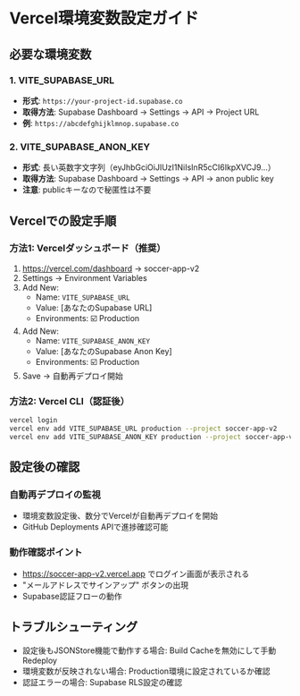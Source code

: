 # Vercel環境変数設定ガイド

## 必要な環境変数

### 1. VITE_SUPABASE_URL
- **形式**: `https://your-project-id.supabase.co`
- **取得方法**: Supabase Dashboard → Settings → API → Project URL
- **例**: `https://abcdefghijklmnop.supabase.co`

### 2. VITE_SUPABASE_ANON_KEY
- **形式**: 長い英数字文字列（eyJhbGciOiJIUzI1NiIsInR5cCI6IkpXVCJ9...）
- **取得方法**: Supabase Dashboard → Settings → API → anon public key
- **注意**: publicキーなので秘匿性は不要

## Vercelでの設定手順

### 方法1: Vercelダッシュボード（推奨）
1. https://vercel.com/dashboard → soccer-app-v2
2. Settings → Environment Variables
3. Add New:
   - Name: `VITE_SUPABASE_URL`
   - Value: [あなたのSupabase URL]
   - Environments: ☑️ Production
4. Add New:
   - Name: `VITE_SUPABASE_ANON_KEY`
   - Value: [あなたのSupabase Anon Key]
   - Environments: ☑️ Production
5. Save → 自動再デプロイ開始

### 方法2: Vercel CLI（認証後）
```bash
vercel login
vercel env add VITE_SUPABASE_URL production --project soccer-app-v2
vercel env add VITE_SUPABASE_ANON_KEY production --project soccer-app-v2
```

## 設定後の確認

### 自動再デプロイの監視
- 環境変数設定後、数分でVercelが自動再デプロイを開始
- GitHub Deployments APIで進捗確認可能

### 動作確認ポイント
- https://soccer-app-v2.vercel.app でログイン画面が表示される
- "メールアドレスでサインアップ" ボタンの出現
- Supabase認証フローの動作

## トラブルシューティング
- 設定後もJSONStore機能で動作する場合: Build Cacheを無効にして手動Redeploy
- 環境変数が反映されない場合: Production環境に設定されているか確認
- 認証エラーの場合: Supabase RLS設定の確認